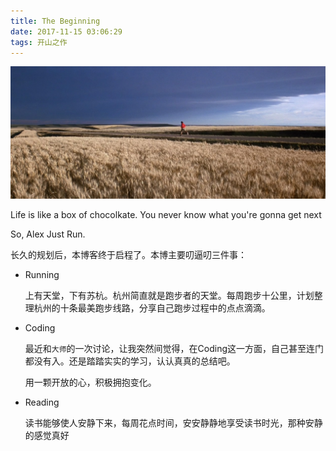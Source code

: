 ```yaml
---
title: The Beginning
date: 2017-11-15 03:06:29
tags: 开山之作
---
```


![阿甘正传](/img/Gump.png)

Life is like a box of chocolkate. You never know what you're gonna get next

So, Alex Just Run.

长久的规划后，本博客终于启程了。本博主要叨逼叨三件事：

- Running

  上有天堂，下有苏杭。杭州简直就是跑步者的天堂。每周跑步十公里，计划整理杭州的十条最美跑步线路，分享自己跑步过程中的点点滴滴。

- Coding

  最近和`大师`的一次讨论，让我突然间觉得，在Coding这一方面，自己甚至连门都没有入。还是踏踏实实的学习，认认真真的总结吧。

  用一颗开放的心，积极拥抱变化。

- Reading

  读书能够使人安静下来，每周花点时间，安安静静地享受读书时光，那种安静的感觉真好

  ​

